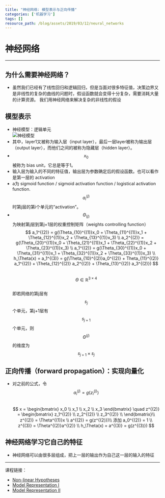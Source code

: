 ```yaml
---
title: "神经网络: 模型表示与正向传播"
categories: ['机器学习']
tags: []
resource_path: /blog/assets/2019/03/12/neural_networks
---
```


<script type="text/javascript" async src="https://cdn.mathjax.org/mathjax/latest/MathJax.js?config=TeX-MML-AM_CHTML"> </script>

神经网络
===

---

为什么需要神经网络？
---

* 虽然我们已经有了线性回归和逻辑回归，但是当面对很多特征值，决策边界又是非线性的复杂的曲线的问题时，假设函数就会变得十分复杂，需要消耗大量的计算资源。
我们用神经网络来解决复杂的非线性的假设

模型表示
---

* 神经模型：逻辑单元  
  ![神经模型]({{page.resource_path}}/neural_model.png )  
* 其中，layer1又被称为输入层（input layer），最后一层layer被称为输出层（output layer），而他们之间的被称为隐藏层（hidden layer）。 
* $$ x_0 $$ 被称为 bias unit，它总是等于1。  
* 输入层为输入的不同的特征值，输出层为参数确定后的假设函数。也可以看作是第一层的 activation  
* a为 sigmoid function / sigmoid activation function / logistical activation function. $$ a_i^{(j)} $$ 时第j层的第i个单元的“activation”。  
* $$ \Theta _{(j)}$$ 为映射第j层到第j+1层的权重控制矩阵（weights controlling function）  
  $$
  a_1^{(2)} = g(\Theta_{10}^{(1)}x_0 + \Theta_{11}^{(1)}x_1 + \Theta_{12}^{(1)}x_2 + \Theta_{13}^{(1)}x_3) \\
  a_2^{(2)} = g(\Theta_{20}^{(1)}x_0 + \Theta_{21}^{(1)}x_1 + \Theta_{22}^{(1)}x_2 + \Theta_{23}^{(1)}x_3) \\
  a_1^{(2)} = g(\Theta_{30}^{(1)}x_0 + \Theta_{31}^{(1)}x_1 + \Theta_{32}^{(1)}x_2 + \Theta_{33}^{(1)}x_3) \\
  h_\Theta(x) = a_1^{(3)} = g(\Theta_{10}^{(2)}a_0^{(2)} + Theta_{11}^{(2)} a_1^{(2)} + \Theta_{12}^{(2)} a_2^{(2)} + \Theta_{13}^{(2)} a_3^{(2)})
  $$  
  $$ \Theta \in \mathbb{R}^{3 \times 4} $$  
  即若网络的第j层有$${s_j}$$个单元，第j+1层有$${s_{j+1}}$$个单元，则$$\Theta^{(j)}$$的维度为$$s_{j+1} \times s_j$$

正向传播（forward propagation）：实现向量化
---

* 对之前的公式，令 $$a_i^{(j)} = g(z_i^{(j)})$$   
  $$ x = 
  \begin{bmatrix}
  x_0 \\
  x_1 \\
  x_2 \\
  x_3
  \end{bmatrix}
  \quad
  z^{(2)} = 
  \begin{bmatrix}
  z_1^{(2)} \\
  z_2^{(2)} \\
  z_3^{(2)} \\
  \end{bmatrix}\\
  z^{(2)} = \Theta^{(1)}x \\
  a^{(2)} = g(z^{(2)})\\
  添加 a_0^{(2)} = 1 \\
  z^{(3)} = \Theta^{(2)}a^{(2)} \\
  h_\Theta(x) = a^{(3)} = g(z^{(3)})
  $$

神经网络学习它自己的特征
---

* 神经网络可以由很多层组成，把上一层的输出作为自己这一层的输入的特征

- - -
课程链接：  
* [Non-linear Hypotheses](https://www.coursera.org/learn/machine-learning/lecture/OAOhO/non-linear-hypotheses)
* [Model Representation Ⅰ](https://www.coursera.org/learn/machine-learning/lecture/ka3jK/model-representation-i)
* [Model Representation Ⅱ](https://www.coursera.org/learn/machine-learning/lecture/Hw3VK/model-representation-ii)
